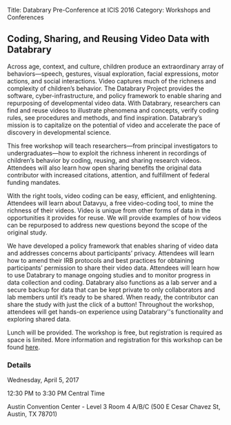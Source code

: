 Title: Databrary Pre-Conference at ICIS 2016
Category: Workshops and Conferences

## Coding, Sharing, and Reusing Video Data with Databrary

Across age, context, and culture, children produce an extraordinary array of behaviors—speech, gestures, visual exploration, facial expressions, motor actions, and social interactions. Video captures much of the richness and complexity of children’s behavior. The Databrary Project provides the software, cyber-infrastructure, and policy framework to enable sharing and repurposing of developmental video data. With Databrary, researchers can find and reuse videos to illustrate phenomena and concepts, verify coding rules, see procedures and methods, and find inspiration. Databrary’s mission is to capitalize on the potential of video and accelerate the pace of discovery in developmental science.

This free workshop will teach researchers—from principal investigators to undergraduates—how to exploit the richness inherent in recordings of children’s behavior by coding, reusing, and sharing research videos. Attendees will also learn how open sharing benefits the original data contributor with increased citations, attention, and fulfillment of federal funding mandates.

With the right tools, video coding can be easy, efficient, and enlightening. Attendees will learn about Datavyu, a free video-coding tool, to mine the richness of their videos. Video is unique from other forms of data in the opportunities it provides for reuse. We will provide examples of how videos can be repurposed to address new questions beyond the scope of the original study.

We have developed a policy framework that enables sharing of video data and addresses concerns about participants’ privacy. Attendees will learn how to amend their IRB protocols and best practices for obtaining participants’ permission to share their video data. Attendees will learn how to use Databrary to manage ongoing studies and to monitor progress in data collection and coding. Databrary also functions as a lab server and a secure backup for data that can be kept private to only collaborators and lab members until it’s ready to be shared. When ready, the contributor can share the study with just the click of a button! Throughout the workshop, attendees will get hands-on experience using Databrary''s functionality and exploring shared data.

Lunch will be provided. 
The workshop is free, but registration is required as space is limited. 
More information and registration for this workshop can be found [here](http://goo.gl/forms/n9FbJAcTjLPZ7RTp1).

### Details
Wednesday, April 5, 2017 

12:30 PM to 3:30 PM Central Time

Austin Convention Center - Level 3 Room 4 A/B/C 
(500 E Cesar Chavez St, Austin, TX 78701)

